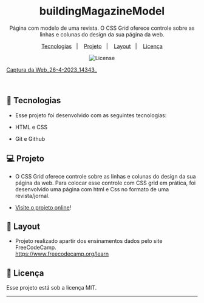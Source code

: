 
<h1 align="center"> buildingMagazineModel </h1>

<p align="center">
Página com modelo de uma revista. O CSS Grid oferece controle sobre as linhas e colunas do design da sua página da web. <br/>
</p>

<p align="center">
  <a href="#-tecnologias">Tecnologias</a>&nbsp;&nbsp;&nbsp;|&nbsp;&nbsp;&nbsp;
  <a href="#-projeto">Projeto</a>&nbsp;&nbsp;&nbsp;|&nbsp;&nbsp;&nbsp;
  <a href="#-layout">Layout</a>&nbsp;&nbsp;&nbsp;|&nbsp;&nbsp;&nbsp;
  <a href="#memo-licença">Licença</a>
</p>

<p align="center">
  <img alt="License" src="https://img.shields.io/static/v1?label=license&message=MIT&color=49AA26&labelColor=000000">
</p>


  [Captura da Web_26-4-2023_14343_](https://user-images.githubusercontent.com/86312347/234649961-808aff0c-1974-407d-8086-6f472d83575d.jpeg)



<br>

## 🚀 Tecnologias

- Esse projeto foi desenvolvido com as seguintes tecnologias:

- HTML e CSS
- Git e Github

## 💻 Projeto

- O CSS Grid oferece controle sobre as linhas e colunas do design da sua página da web. Para colocar esse controle com CSS grid em prática, foi desenvolvido uma página com html e Css no formato de uma revista/jornal.

- [Visite o projeto online]()!

## 🔖 Layout

- Projeto realizado apartir dos ensinamentos dados pelo site FreeCodeCamp. <br>
 https://www.freecodecamp.org/learn


## :memo: Licença

Esse projeto está sob a licença MIT.

---
